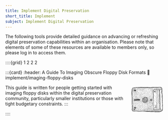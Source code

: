 ```yaml
---
title: Implement Digital Preservation
short_title: Implement
subject: Implement Digital Preservation
---
```


The following tools provide detailed guidance on advancing or refreshing digital preservation capabilities within an organisation. Please note that elements of some of these resources are available to members only, so please log in to access them.

::::{grid} 1 2 2 2

:::{card}
:header: A Guide To Imaging Obscure Floppy Disk Formats
:link: implement/imaging-floppy-disks
<div style="float: right; width: 100px; padding: 0.4em;"><img src="./imaging-floppy-disks/media/image9.png"></div>
This guide is written for people getting started with imaging floppy disks within the digital preservation community, particularly smaller institutions or those with tight budgetary constraints.
:::

::::